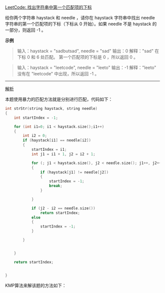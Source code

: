 [LeetCode: 找出字符串中第一个匹配项的下标](https://leetcode.cn/problems/find-the-index-of-the-first-occurrence-in-a-string/description/)


给你两个字符串 haystack 和 needle ，请你在 haystack 字符串中找出 needle 字符串的第一个匹配项的下标（下标从 0 开始）。如果 needle 不是 haystack 的一部分，则返回  -1 。

**示例**
>输入：haystack = "sadbutsad", needle = "sad"
输出：0
解释："sad" 在下标 0 和 6 处匹配。
第一个匹配项的下标是 0 ，所以返回 0 。

>输入：haystack = "leetcode", needle = "leeto"
输出：-1
解释："leeto" 没有在 "leetcode" 中出现，所以返回 -1 。

----
[解析](https://programmercarl.com/0028.%E5%AE%9E%E7%8E%B0strStr.html#%E5%85%B6%E4%BB%96%E8%AF%AD%E8%A8%80%E7%89%88%E6%9C%AC)

本题使用暴力的匹配方法就是分别进行匹配，代码如下：

```cpp
int strStr(string haystack, string needle)
{
    int startIndex = -1;

    for (int i1=0; i1 < haystack.size();i1++)
    {
        int i2 = 0;
        if (haystack[i1] == needle[i2])
        {
            startIndex = i1;
            int j1 = i1 + 1, j2 = i2 + 1;

            for (; j1 < haystack.size(), j2 < needle.size(); j1++, j2++)
            {
                if (haystack[j1] != needle[j2])
                {
                    startIndex = -1;
                    break;
                }

            }

            if (j2 - i2 == needle.size())
                return startIndex;
            else
            {
                startIndex = -1;
            }

        }


    }

    return startIndex;


}

```


KMP算法来解该题的方法如下：













